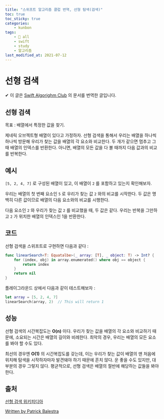 ```yaml
---
title: "스위프트 알고리즘 클럽 번역, 선형 탐색(검색)"
toc: true
toc_sticky: true
categories:
    - kunbon
tags:
    - 📂 all
    - swift
    - study
    - 알고리즘
last_modified_at: 2021-07-12
---
```


# 선형 검색

✔︎ 이 글은 [Swift Algorighm Club](https://github.com/raywenderlich/swift-algorithm-club) 의 문서를 번역한 글입니다.

## 선형 검색

목표 : 배열에서 특정한 값을 찾기.

제네릭 오브젝트형 배열이 있다고 가정하자. 선형 검색을 통해서 우리는 배열을 하나씩 하나씩 방문해 우리가 찾는 값을 배열의 각 요소와 비교한다. 두 개가 같으면 멈추고 그 때 배열의 인덱스를 반환한다. 아니면, 배열의 모든 값을 다 볼 때까지 다음 값과의 비교를 반복한다.

## 예시

`[5, 2, 4, 7]` 로 구성된 배열이 있고, 이 배열이 `2` 를 포함하고 있는지 확인해보자.

우리는 배열의 첫 번째 요소인 `5` 로 우리가 찾는 값 `2` 와의 비교를 시작한다. 두 값은 명백히 다른 값이므로 배열의 다음 요소와의 비교를 시행한다.

다음 요소인 `2` 와 우리가 찾는 값 `2` 를 비교했을 때, 두 값은 같다. 우리는 반복을 그만하고 `2` 가 위치한 배열의 인덱스인 1을 반환한다.

## 코드

선형 검색을 스위프트로 구현하면 다음과 같다 :

```swift
func linearSearch<T: Equatalbe>(_ array: [T], _ object: T) -> Int? {
	for (index, obj) in array.enumerated() where obj == object {
		return index
	}
	return nil
}
```

플레이그라운드 상에서 다음과 같이 테스트해보자 :

```swift
let array = [5, 2, 4, 7]
linearSearch(array, 2) 	// This will return 1
```

## 성능

선형 검색의 시간복잡도는 **O(n)** 이다. 우리가 찾는 값을 배열의 각 요소와 비교하기 때문에, 소요되는 시간은 배열의 길이와 비례한다. 최악의 경우, 우리는 배열의 모든 요소를 봐야 할 수도 있다.

최선의 경우엔 **O(1)** 의 시간복잡도를 갖는데, 이는 우리가 찾는 값이 배열의 맨 처음에 위치해 탐색을 시작하자마자 발견돼야 하기 때문에 흔치 않다. 운 좋을 수도 있지만, 대부분의 경우 그렇지 않다. 평균적으로, 선형 검색은 배열의 절반에 해당하는 값들을 봐야 한다.

## 출처

[선형 검색 위키피디아](https://en.wikipedia.org/wiki/Linear_search)

[Written by Patrick Balestra](https://github.com/raywenderlich/swift-algorithm-club/tree/master/Linear%20Search)